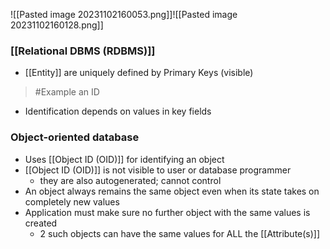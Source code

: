 ![[Pasted image 20231102160053.png]]![[Pasted image 20231102160128.png]]
### [[Relational DBMS (RDBMS)]]
- [[Entity]] are uniquely defined by Primary Keys (visible)
>	#Example 
>	an ID
- Identification depends on values in key fields

### Object-oriented database
- Uses [[Object ID (OID)]] for identifying an object
- [[Object ID (OID)]] is not visible to user or database programmer
	- they are also autogenerated; cannot control
- An object always remains the same object even when its state takes on completely new values
- Application must make sure no further object with the same values is created
	- 2 such objects can have the same values for ALL the [[Attribute(s)]]